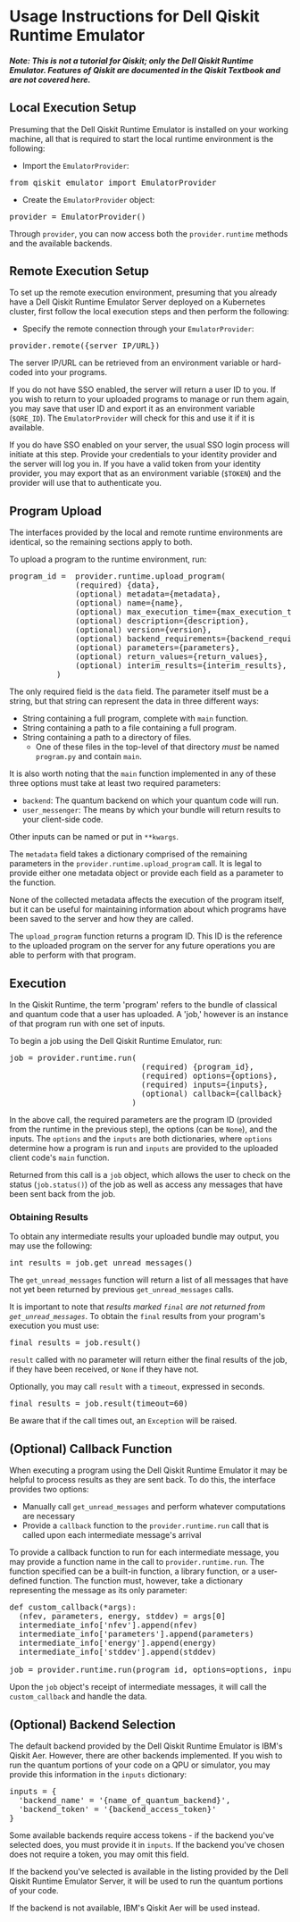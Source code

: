 # Usage Instructions for Dell Qiskit Runtime Emulator

##### Note: This is not a tutorial for Qiskit; only the Dell Qiskit Runtime Emulator. Features of Qiskit are documented in the Qiskit Textbook and are not covered here. 

## Local Execution Setup

Presuming that the Dell Qiskit Runtime Emulator is installed on your working machine, all that is required to start the local runtime environment is the following:

* Import the `EmulatorProvider`:
<pre>from qiskit_emulator import EmulatorProvider</pre>

* Create the `EmulatorProvider` object:
  
<pre>provider = EmulatorProvider()</pre>

Through `provider`, you can now access both the `provider.runtime` methods and the available backends.

## Remote Execution Setup

To set up the remote execution environment, presuming that you already have a Dell Qiskit Runtime Emulator Server deployed on a Kubernetes cluster, first follow the local execution steps and then perform the following:

* Specify the remote connection through your `EmulatorProvider`:
<pre>provider.remote({server IP/URL})</pre>

The server IP/URL can be retrieved from an environment variable or hard-coded into your programs.

If you do not have SSO enabled, the server will return a user ID to you. If you wish to return to your uploaded programs to manage or run them again, you may save that user ID and export it as an environment variable (`$QRE_ID`). The `EmulatorProvider` will check for this and use it if it is available.

If you do have SSO enabled on your server, the usual SSO login process will initiate at this step. Provide your credentials to your identity provider and the server will log you in. If you have a valid token from your identity provider, you may export that as an environment variable (`$TOKEN`) and the provider will use that to authenticate you.

## Program Upload

The interfaces provided by the local and remote runtime environments are identical, so the remaining sections apply to both.

To upload a program to the runtime environment, run:
<pre>
program_id =  provider.runtime.upload_program(                        \
              (required) {data},                                      \
              (optional) metadata={metadata},                         \
              (optional) name={name},                                 \
              (optional) max_execution_time={max_execution_time},     \
              (optional) description={description},                   \
              (optional) version={version},                           \
              (optional) backend_requirements={backend_requirements}, \
              (optional) parameters={parameters},                     \
              (optional) return_values={return_values},               \
              (optional) interim_results={interim_results},           \
          )
</pre>

The only required field is the `data` field. The parameter itself must be a string, but that string can represent the data in three different ways:
* String containing a full program, complete with `main` function.
* String containing a path to a file containing a full program.
* String containing a path to a directory of files.
  * One of these files in the top-level of that directory *must* be named `program.py` and contain `main`.

It is also worth noting that the `main` function implemented in any of these three options must take at least two required parameters:
* `backend`: The quantum backend on which your quantum code will run.
* `user_messenger`: The means by which your bundle will return results to your client-side code.

Other inputs can be named or put in `**kwargs`.

The `metadata` field takes a dictionary comprised of the remaining parameters in the `provider.runtime.upload_program` call. It is legal to provide either one metadata object or provide each field as a parameter to the function. 

None of the collected metadata affects the execution of the program itself, but it can be useful for maintaining information about which programs have been saved to the server and how they are called.

The `upload_program` function returns a program ID. This ID is the reference to the uploaded program on the server for any future operations you are able to perform with that program.

## Execution 

In the Qiskit Runtime, the term 'program' refers to the bundle of classical and quantum code that a user has uploaded. A 'job,' however is an instance of that program run with one set of inputs. 

To begin a job using the Dell Qiskit Runtime Emulator, run:
<pre>
job = provider.runtime.run(                                 \
                            (required) {program_id},        \
                            (required) options={options},   \
                            (required) inputs={inputs},     \
                            (optional) callback={callback}  \
                          )
</pre>

In the above call, the required parameters are the program ID (provided from the runtime in the previous step), the options (can be `None`), and the inputs. The `options` and the `inputs` are both dictionaries, where `options` determine how a program is run and `inputs` are provided to the uploaded client code's `main` function.

Returned from this call is a `job` object, which allows the user to check on the status (`job.status()`) of the job as well as access any messages that have been sent back from the job.

### Obtaining Results

To obtain any intermediate results your uploaded bundle may output, you may use the following:

<pre>
int_results = job.get_unread_messages()
</pre>

The `get_unread_messages` function will return a list of all messages that have not yet been returned by previous `get_unread_messages` calls.

It is important to note that _results marked `final` are not returned from `get_unread_messages`_. To obtain the `final` results from your program's execution you must use:

<pre>
final_results = job.result()
</pre>

`result` called with no parameter will return either the final results of the job, if they have been received, or `None` if they have not.

Optionally, you may call `result` with a `timeout`, expressed in seconds.

<pre>
final_results = job.result(timeout=60)
</pre>

Be aware that if the call times out, an `Exception` will be raised.

## (Optional) Callback Function

When executing a program using the Dell Qiskit Runtime Emulator it may be helpful to process results as they are sent back. To do this, the interface provides two options: 
* Manually call `get_unread_messages` and perform whatever computations are necessary
* Provide a `callback` function to the `provider.runtime.run` call that is called upon each intermediate message's arrival

To provide a callback function to run for each intermediate message, you may provide a function name in the call to `provider.runtime.run`. The function specified can be a built-in function, a library function, or a user-defined function. The function must, however, take a dictionary representing the message as its only parameter:

<pre>
def custom_callback(*args):
  (nfev, parameters, energy, stddev) = args[0]
  intermediate_info['nfev'].append(nfev)
  intermediate_info['parameters'].append(parameters)
  intermediate_info['energy'].append(energy)
  intermediate_info['stddev'].append(stddev)

job = provider.runtime.run(program_id, options=options, inputs=inputs, callback=custom_callback)
</pre>

Upon the `job` object's receipt of intermediate messages, it will call the `custom_callback` and handle the data.

## (Optional) Backend Selection

The default backend provided by the Dell Qiskit Runtime Emulator is IBM's Qiskit Aer. However, there are other backends implemented. If you wish to run the quantum portions of your code on a QPU or simulator, you may provide this information in the `inputs` dictionary:

<pre>
inputs = {
  'backend_name' = '{name_of_quantum_backend}',
  'backend_token' = '{backend_access_token}'
}
</pre>

Some available backends require access tokens - if the backend you've selected does, you must provide it in `inputs`. If the backend you've chosen does not require a token, you may omit this field.

If the backend you've selected is available in the listing provided by the Dell Qiskit Runtime Emulator Server, it will be used to run the quantum portions of your code.

If the backend is not available, IBM's Qiskit Aer will be used instead.


